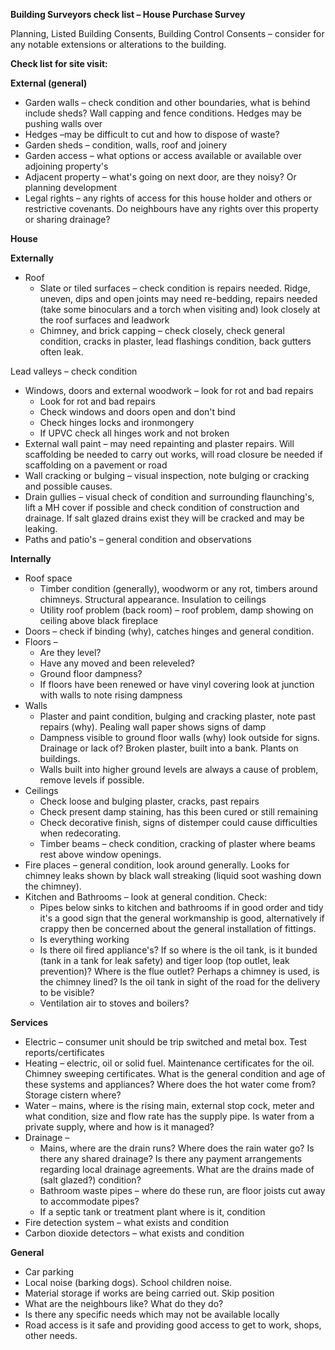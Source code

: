 **Building Surveyors check list – House Purchase Survey**

Planning, Listed Building Consents, Building Control Consents – consider for any notable extensions or alterations to the building.

**Check list for site visit:**

**External (general)**

- Garden walls – check condition and other boundaries, what is behind include sheds? Wall capping and fence conditions.  Hedges may be pushing walls over
- Hedges –may be difficult to cut and how to dispose of waste?
- Garden sheds – condition, walls, roof and joinery
- Garden access – what options or access available or available over adjoining property&#39;s
-  Adjacent property – what&#39;s going on next door, are they noisy? Or planning development
- Legal rights – any rights of access for this house holder and others or restrictive covenants. Do neighbours have any rights over this property or sharing drainage?

**House**

**Externally**

- Roof
  - Slate or tiled surfaces – check condition is repairs needed. Ridge, uneven, dips and open joints may need re-bedding, repairs needed  (take some binoculars and a torch when visiting and) look closely at the roof surfaces and leadwork
  - Chimney, and brick capping – check closely, check general condition, cracks in plaster, lead flashings condition, back gutters often leak.

Lead valleys – check condition

- Windows, doors and external woodwork – look for rot and bad repairs
  - Look for rot and bad repairs
  - Check windows and doors open and don&#39;t bind
  - Check hinges locks and ironmongery
  - If UPVC check all hinges work and not broken
- External wall paint – may need repainting and plaster repairs. Will scaffolding be needed to carry out works, will road closure be needed if scaffolding on a pavement or road
- Wall cracking or bulging – visual inspection, note bulging or cracking and possible causes.
- Drain gullies – visual check of condition and surrounding flaunching&#39;s, lift a MH cover if possible and check condition of construction and drainage. If salt glazed drains exist they will be cracked and may be leaking.
- Paths and patio&#39;s – general condition and observations

**Internally**

- Roof space
  - Timber condition (generally), woodworm or any rot, timbers around chimneys. Structural appearance. Insulation to ceilings
  - Utility roof problem (back room) – roof problem, damp showing on ceiling above black fireplace
- Doors – check if binding (why), catches hinges and general condition.
- Floors –
  - Are they level?
  - Have any moved and been releveled?
  - Ground floor dampness?
  - If floors have been renewed or have vinyl covering look at junction with walls to note rising dampness
- Walls
  - Plaster and paint condition, bulging and cracking plaster, note past repairs (why).  Pealing wall paper shows signs of damp
  - Dampness visible to ground floor walls (why) look outside for signs. Drainage or lack of? Broken plaster, built into a bank. Plants on buildings.
  - Walls built into higher ground levels are always a cause of problem, remove levels if possible.
- Ceilings
  - Check loose and bulging plaster, cracks, past repairs
  - Check present damp staining, has this been cured or still remaining
  - Check decorative finish, signs of distemper could cause difficulties when redecorating.
  - Timber beams – check condition, cracking of plaster where beams rest above window openings.
- Fire places – general condition, look around generally. Looks for chimney leaks shown by black wall streaking (liquid soot washing down the chimney).
- Kitchen and Bathrooms – look at general condition. Check:
  - Pipes below sinks to kitchen and bathrooms if in good order and tidy it&#39;s a good sign that the general workmanship is good, alternatively if crappy then be concerned about the general installation of fittings.
  - Is everything working
  - Is there oil fired appliance&#39;s? If so where is the oil tank, is it bunded (tank in a tank for leak safety) and tiger loop (top outlet, leak prevention)? Where is the flue outlet? Perhaps a chimney is used, is the chimney lined? Is the oil tank in sight of the road for the delivery to be visible?
  - Ventilation air to stoves and boilers?

**Services**

- Electric – consumer unit should be trip switched and metal box. Test reports/certificates
- Heating – electric, oil or  solid fuel. Maintenance certificates for the oil. Chimney sweeping certificates.  What is the general condition and age of these systems and appliances?  Where does the hot water come from? Storage cistern where?
- Water – mains, where is the rising main, external stop cock, meter and what condition, size and flow rate has the supply pipe. Is water from a private supply, where and how is it managed?
- Drainage –
  - Mains, where are the drain runs? Where does the rain water go? Is there any shared drainage? Is there any payment arrangements regarding local drainage agreements. What are the drains made of (salt glazed?) condition?
  - Bathroom waste pipes – where do these run, are floor joists cut away to accommodate pipes?
  - If a septic tank or treatment plant where is it, condition
- Fire detection system – what exists and condition
- Carbon dioxide detectors – what exists and condition

**General**

- Car parking
- Local noise (barking dogs). School children noise.
- Material storage if works are being carried out.  Skip position
- What are the neighbours like? What do they do?
- Is there any specific needs which may not be available locally
- Road access is it safe and providing good access to get to work, shops, other needs.
